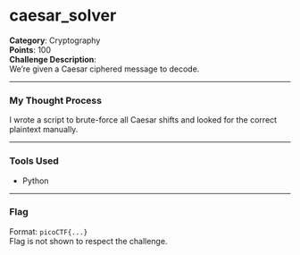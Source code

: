 # caesar_solver

**Category**: Cryptography  
**Points**: 100  
**Challenge Description**:  
We’re given a Caesar ciphered message to decode.

---

### My Thought Process

I wrote a script to brute-force all Caesar shifts and looked for the correct plaintext manually.

---

### Tools Used

- Python

---

### Flag

Format: `picoCTF{...}`  
Flag is not shown to respect the challenge.